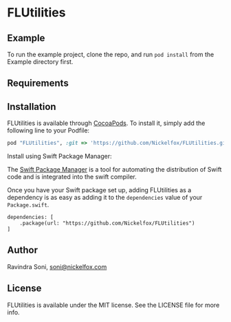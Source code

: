 # FLUtilities


## Example

To run the example project, clone the repo, and run `pod install` from the Example directory first.

## Requirements

## Installation

FLUtilities is available through [CocoaPods](http://cocoapods.org). To install
it, simply add the following line to your Podfile:

```ruby
pod "FLUtilities", :git => 'https://github.com/Nickelfox/FLUtilities.git'
```

Install using Swift Package Manager:

The [Swift Package Manager](https://swift.org/package-manager) is a tool for automating the distribution of Swift code and is integrated into the swift compiler.

Once you have your Swift package set up, adding FLUtilities as a dependency is as easy as adding it to the ```dependencies``` value of your ```Package.swift```.

```
dependencies: [
    .package(url: "https://github.com/Nickelfox/FLUtilities")
]
```

## Author

Ravindra Soni, soni@nickelfox.com

## License

FLUtilities is available under the MIT license. See the LICENSE file for more info.
